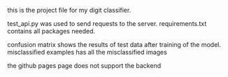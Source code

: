 this is the project file for my digit classifier.

test_api.py was used to send requests to the server. requirements.txt contains all packages needed. 

confusion matrix shows the results of test data after training of the model.
misclassified examples has all the misclassified images

the github pages page does not support the backend
